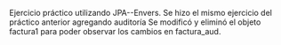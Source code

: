 Ejercicio práctico utilizando JPA--Envers.
Se hizo el mismo ejercicio del práctico anterior agregando auditoría
Se modificó y eliminó el objeto factura1 para poder observar los cambios en factura_aud.
